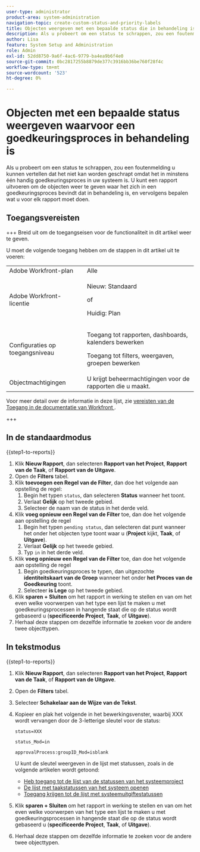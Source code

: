 ```yaml
---
user-type: administrator
product-area: system-administration
navigation-topic: create-custom-status-and-priority-labels
title: Objecten weergeven met een bepaalde status die in behandeling is voor een goedkeuringsproces
description: Als u probeert om een status te schrappen, zou een foutenmelding u kunnen vertellen dat het niet kan worden geschrapt omdat het in hangende goedkeuringsprocessen op voorwerpen in uw systeem wordt gebruikt. Als u die voorwerpen wilt vinden en herzien om te beslissen wat u moet doen, kunt u een rapport in werking stellen dat hen een lijst maakt.
author: Lisa
feature: System Setup and Administration
role: Admin
exl-id: 52dd8750-9a6f-4ac6-9779-ba4ea9b6f4e0
source-git-commit: 0bc2817255b8879de377c3916bb36be760f28f4c
workflow-type: tm+mt
source-wordcount: '523'
ht-degree: 0%

---
```


# Objecten met een bepaalde status weergeven waarvoor een goedkeuringsproces in behandeling is

Als u probeert om een status te schrappen, zou een foutenmelding u kunnen vertellen dat het niet kan worden geschrapt omdat het in minstens één handig goedkeuringsproces in uw systeem is. U kunt een rapport uitvoeren om de objecten weer te geven waar het zich in een goedkeuringsproces bevindt dat in behandeling is, en vervolgens bepalen wat u voor elk rapport moet doen.

## Toegangsvereisten

+++ Breid uit om de toegangseisen voor de functionaliteit in dit artikel weer te geven.

U moet de volgende toegang hebben om de stappen in dit artikel uit te voeren:

<table style="table-layout:auto"> 
 <col> 
 <col> 
 <tbody> 
  <tr> 
   <td role="rowheader">Adobe Workfront-plan</td> 
   <td>Alle</td> 
  </tr> 
  <tr> 
   <td role="rowheader">Adobe Workfront-licentie</td> 
   <td>
     <p>Nieuw: Standaard</p>
     <p>of</p>
     <p>Huidig: Plan</p>
   </td> 
  </tr> 
  <tr> 
   <td role="rowheader">Configuraties op toegangsniveau</td> 
   <td><p>Toegang tot rapporten, dashboards, kalenders bewerken</p><p>Toegang tot filters, weergaven, groepen bewerken</p></td>
  </tr>
  <tr> 
   <td role="rowheader">Objectmachtigingen</td> 
   <td>U krijgt beheermachtigingen voor de rapporten die u maakt.</td>
  </tr>
 </tbody> 
</table>

Voor meer detail over de informatie in deze lijst, zie [ vereisten van de Toegang in de documentatie van Workfront ](/help/quicksilver/administration-and-setup/add-users/access-levels-and-object-permissions/access-level-requirements-in-documentation.md).

+++

## In de standaardmodus

{{step1-to-reports}}

1. Klik **Nieuw Rapport**, dan selecteren **Rapport van het Project**, **Rapport van de Taak**, of **Rapport van de Uitgave**.
1. Open de **Filters** tabel.
1. Klik **toevoegen een Regel van de Filter**, dan doe het volgende aan opstelling de regel:
   1. Begin het typen `status`, dan selecteren **Status** wanneer het toont.
   1. Verlaat **Gelijk** op het tweede gebied.
   1. Selecteer de naam van de status in het derde veld.
1. Klik **voeg opnieuw een Regel van de Filter** toe, dan doe het volgende aan opstelling de regel
   1. Begin het typen `pending status`, dan selecteren dat punt wanneer het onder het objecten type toont waar u (**Project** kijkt, **Taak**, of **Uitgave**).
   1. Verlaat **Gelijk** op het tweede gebied.
   1. Typ `in` in het derde veld.
1. Klik **voeg opnieuw een Regel van de Filter** toe, dan doe het volgende aan opstelling de regel
   1. Begin goedkeuringsproces te typen, dan uitgezochte **identiteitskaart van de Groep** wanneer het onder **het Proces van de Goedkeuring** toont.
   1. Selecteer **is Lege** op het tweede gebied.
1. Klik **sparen + Sluiten** om het rapport in werking te stellen en van om het even welke voorwerpen van het type een lijst te maken u met goedkeuringsprocessen in hangende staat die op de status wordt gebaseerd u (**specificeerde Project**, **Taak**, of **Uitgave**).
1. Herhaal deze stappen om dezelfde informatie te zoeken voor de andere twee objecttypen.


## In tekstmodus

{{step1-to-reports}}

1. Klik **Nieuw Rapport**, dan selecteren **Rapport van het Project**, **Rapport van de Taak**, of **Rapport van de Uitgave**.
1. Open de **Filters** tabel.
1. Selecteer **Schakelaar aan de Wijze van de Tekst**.
1. Kopieer en plak het volgende in het bewerkingsvenster, waarbij XXX wordt vervangen door de 3-letterige sleutel voor de status:

   `status=XXX`

   `status_Mod=in`

   `approvalProcess:groupID_Mod=isblank`

   U kunt de sleutel weergeven in de lijst met statussen, zoals in de volgende artikelen wordt getoond:
   * [Heb toegang tot de lijst van de statussen van het systeemproject](project-statuses.md)
   * [De lijst met taakstatussen van het systeem openen](task-statuses.md)
   * [Toegang krijgen tot de lijst met systeemuitgiftestatussen](issue-statuses.md)

1. Klik **sparen + Sluiten** om het rapport in werking te stellen en van om het even welke voorwerpen van het type een lijst te maken u met goedkeuringsprocessen in hangende staat die op de status wordt gebaseerd u (**specificeerde Project**, **Taak**, of **Uitgave**).
1. Herhaal deze stappen om dezelfde informatie te zoeken voor de andere twee objecttypen.
